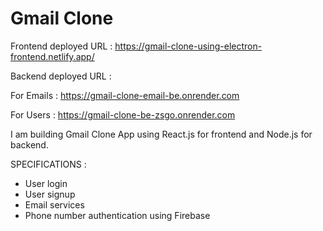 # Gmail Clone

Frontend deployed URL : https://gmail-clone-using-electron-frontend.netlify.app/

Backend deployed URL :

For Emails : https://gmail-clone-email-be.onrender.com

For Users : https://gmail-clone-be-zsgo.onrender.com

I am building Gmail Clone App using React.js for frontend and Node.js for backend.

SPECIFICATIONS :
- User login
- User signup
- Email services
- Phone number authentication using Firebase

